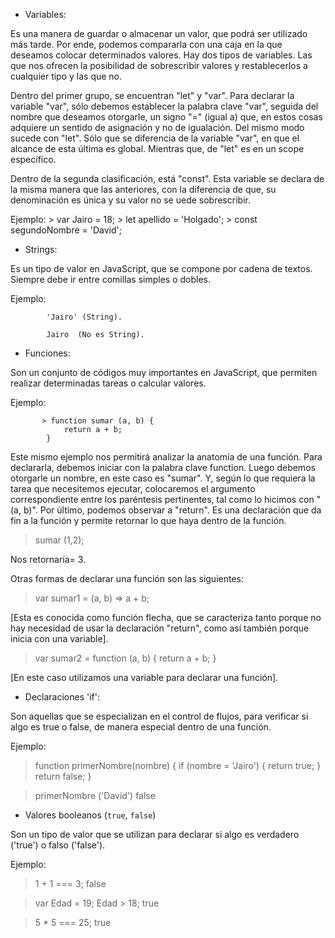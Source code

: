 * Variables:

Es una manera de guardar o almacenar un valor, que podrá ser utilizado más tarde. Por ende, podemos compararla con una caja en la que deseamos colocar determinados valores. Hay dos tipos de variables. Las que nos ofrecen la posibilidad de sobrescribir valores y restablecerlos a cualquier tipo y las que no.

Dentro del primer grupo, se encuentran "let" y "var". Para declarar la variable "var", sólo debemos establecer la palabra clave "var", seguida del nombre que deseamos otorgarle, un signo "=" (igual a) que, en estos cosas adquiere un sentido de asignación y no de igualación. Del mismo modo sucede con "let". Sólo que se diferencia de la variable "var", en que el alcance de esta última es global. Mientras que, de "let" es en un scope específico. 

Dentro de la segunda clasificación, está "const". Esta variable se declara de la misma manera que las anteriores, con la diferencia de que, su denominación es única y su valor no se uede sobrescribir.

Ejemplo: 
        >  var Jairo = 18;
        > let apellido = 'Holgado';
        > const segundoNombre = 'David';

* Strings:

Es un tipo de valor en JavaScript, que se compone por cadena de textos. Siempre debe ir entre comillas simples o dobles. 

Ejemplo:

            'Jairo' (String).

            Jairo  (No es String).

* Funciones:

Son un conjunto de códigos muy importantes en JavaScript, que permiten realizar determinadas tareas o calcular valores. 

Ejemplo: 

           > function sumar (a, b) {
                return a + b;
            }

Este mismo ejemplo nos permitirá analizar la anatomía de una función. Para declararla, debemos iniciar con la palabra clave function. Luego debemos otorgarle un nombre, en este caso es "sumar". Y, según lo que requiera la tarea que necesitemos ejecutar, colocaremos el argumento correspondiente entre los paréntesis pertinentes, tal como lo hicimos con "(a, b)". Por último, podemos observar a "return". Es una declaración que da fin a la función y permite retornar lo que haya dentro de la función. 

> sumar (1,2);

Nos retornaría= 
                3.

Otras formas de declarar una función son las siguientes:

> var sumar1 = (a, b) => a + b; 

[Esta es conocida como función flecha, que se caracteriza tanto porque no hay necesidad de usar la declaración "return", como así también porque inicia con una variable].

> var sumar2 = function (a, b) {
    return a + b;
}

[En este caso utilizamos una variable para declarar una función].

* Declaraciones 'if':

Son aquellas que se especializan en el control de flujos, para verificar si algo es true o false, de manera especial dentro de una función. 

Ejemplo: 

> function primerNombre(nombre) {
    if (nombre = 'Jairo') {
        return true;
    }
    return false;
}

> primerNombre ('David')
> false

 * Valores booleanos (`true`, `false`)

 Son un tipo de valor que se utilizan para declarar si algo es verdadero ('true') o falso ('false'). 

 Ejemplo: 

> 1 + 1 === 3;
> false

> var Edad = 19;
> Edad > 18;
> true

> 5 * 5 === 25;
> true
